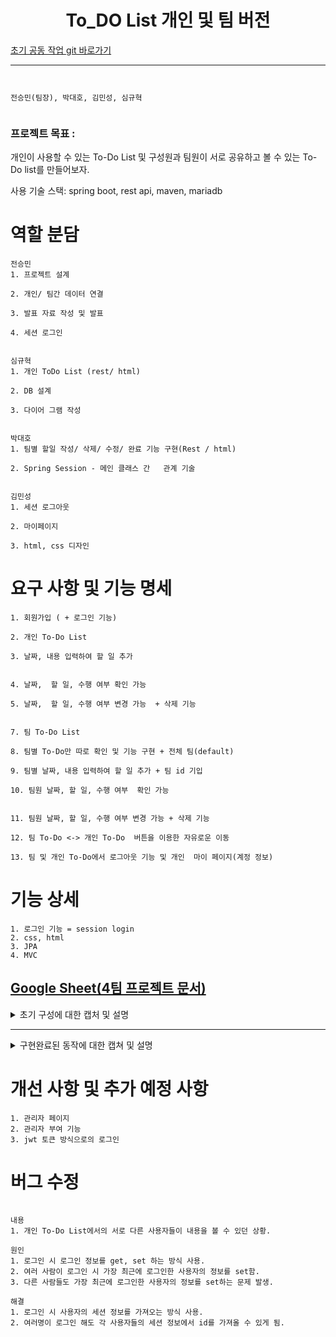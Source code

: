 <h1 align="center"> To_DO List 개인 및 팀 버전  </h1>

[초기 공동 작업 git 바로가기](https://github.com/CoffeerLatte/git-4team)


-----------------------------
```


전승민(팀장), 박대호, 김민성, 심규혁


```





### 프로젝트 목표 :

개인이 사용할 수 있는 To-Do List 및 구성원과 팀원이 서로 공유하고 볼 수 있는 To-Do list를 만들어보자.

사용 기술 스택: spring boot, rest api, maven, mariadb

# 역할 분담
```
전승민
1. 프로젝트 설계​

2. 개인/ 팀간 데이터 연결 ​

3. 발표 자료 작성 및 발표 ​

4. 세션 로그인


심규혁
1. 개인 ToDo List (rest/ html)​

2. DB 설계​

3. 다이어 그램 작성


박대호
1. 팀별 할일 작성/ 삭제/ 수정/ 완료 기능 구현(Rest / html) ​

2. Spring Session - 메인 클래스 간   관계 기술


김민성
1. 세션 로그아웃​

2. 마이페이지​

3. html, css 디자인 
```

# 요구 사항 및 기능 명세
```
1. 회원가입 ( + 로그인 기능)                                            ​

2. 개인 To-Do List                                            ​

3. 날짜, 내용 입력하여 할 일 추가                                            ​

4. 날짜,  할 일, 수행 여부 확인 가능 ​

5. 날짜,  할 일, 수행 여부 변경 가능  + 삭제 기능                                             ​

7. 팀 To-Do List​

8. 팀별 To-Do만 따로 확인 및 기능 구현 + 전체 팀(default)​

9. 팀별 날짜, 내용 입력하여 할 일 추가 + 팀 id 기입 ​

10. 팀원 날짜, 할 일, 수행 여부  확인 가능                                        ​

11. 팀원 날짜, 할 일, 수행 여부 변경 가능 + 삭제 기능​

12. 팀 To-Do <-> 개인 To-Do  버튼을 이용한 자유로운 이동​

13. 팀 및 개인 To-Do에서 로그아웃 기능 및 개인  마이 페이지(계정 정보)​
```
# 기능 상세
```
1. 로그인 기능 = session login
2. css, html
3. JPA
4. MVC
```




[Google Sheet(4팀 프로젝트 문서)](https://docs.google.com/spreadsheets/d/1W5FWxfUWDjQPUbMkPeahi3Vn_Bxx6TmZ9QnIumbHlPE/edit?usp=sharing)
------------------------------------------------------------------------------------------------------------------------------------------------------------------
<details>
<summary>초기 구성에 대한 캡처 및 설명</summary>
  
![image](https://github.com/CoffeerLatte/git-4team/assets/125641153/76007f30-4c8a-4c18-9863-cff0406a49d2)

* 기본적인 데이터 입력 및 수정, 제거 기능 구현. todo의 기능 구현


초기 구성 flow

![ToDo_flow](https://github.com/CoffeerLatte/git-4team/assets/80744883/4be876c3-ae46-47e7-8514-f8a812527932)

* todo 사용자 -> 회원가입 유무를 본인이 확인 -> 아이디가 있다면 로그인 -> 개인 Todo List 사용 -> 팀 Todo List 사용 -> 개인 Todo List 사용(자유롭게 이동 가능)
  
> 아이디가 없다면 회원가입
> 
> 팀용 todolist에서의 팀원들 마다 구별법 추후 구상.

![캡처](https://github.com/CoffeerLatte/git-4team/assets/125641153/9225727a-c756-491b-a76a-651649f2b6c6)

* 사용하게 될 기본적인 table 구상.
  
</details>

-----------------------------------------------------------------------------------------------------------------------------------------------------------
<details>

  <summary>구현완료된 동작에 대한 캡쳐 및 설명</summary>
  
  

-----------------------------------------------------------------------------------------------------------------------------------------------------------
session login 완성 및 todo_list와 연동 과정

-> 서로다른 테이블을 join하는 방법으로 원하는 데이터를 가져오려고 했다.

-> 실패 (이유는 새로운 객체를 생성하여 가져오고 있었기 때문)

디버깅
-> joincolumn을 사용하지 않고, 로그인을 하자마자, 로그인하는 파트에서 바로 데이터를 넘겨주는 방식으로 해결.
![tempsnip](https://github.com/CoffeerLatte/git-4team/assets/125641153/40d58adc-6a8d-43a4-a431-5ff388d64dfc)
[해결 캡처]


-----------------------------------------------------------------------------------------------------------------------------------------------------------
session login + TodoList + team_todolist  연동과정


안되었던 부분
![image](https://github.com/CoffeerLatte/git-4team/assets/125641153/3ab1ec85-0ba9-4d6b-bfec-046437a87e81)

team_todolist 수정 과정에서 코드에서 문제는 없었지만, html 에서 JSON 방식으로 넘겨 받는 과정에서 JSON 형식에 맞지 않아 에러 발생
-> html 에서 입력받는 데이터를 JSON 형식으로 전달하여 해결.

-----------------------------------------------------------------------------------------------------------------------------------------------------------

리다이렉션 문제

-> 데이터를 update, insert, delete, complete하고 나서 원하는 페이지로 redirection이 되지 않았음. 계속 메인페이지로 load.

-> resource / template/ teamtodo.html 파일을 수정하여 update, delete, complete는 데이터 이동 동작 후 page를 reload하게 만듬.

-> 결과 : 데이터를 입력 후 입력한 데이터가 현재 html 페이지에 정상 반영됨.

// 로그인
![로그인](https://github.com/beyond-sw-camp/be01-2nd-4Team-TeamToDo/assets/80744883/0b2bda0b-ce83-44b2-bd92-36deb37fabba)

// 회원가입
![회원가입](https://github.com/beyond-sw-camp/be01-2nd-4Team-TeamToDo/assets/80744883/d3a80098-19bd-41f5-89a0-3a105e31b76b)

//비밀번호가 틀렸을 경우
![비밀번호오류](https://github.com/beyond-sw-camp/be01-2nd-4Team-TeamToDo/assets/80744883/b22667c7-908e-4815-bd29-21d400c94d03)

// 다른 회원이 사용중인 닉네임의 경우
![회원가입닉네임](https://github.com/beyond-sw-camp/be01-2nd-4Team-TeamToDo/assets/80744883/43f2d89d-a58a-45b4-9379-e96ad8958fa9)

// 로그인 시 자신만의 개인 todo리스트로 이동
![개인todo메인](https://github.com/beyond-sw-camp/be01-2nd-4Team-TeamToDo/assets/80744883/475a27a6-dfbb-49d0-9845-e380961d56e2)

--------------------------------------------------------------------------------------------------------------------------------------------------------------------------------------------------------------------

팀 할일 페이지 Rest로 구현

// 팀 할일 페이지 팀별 todolist 확인

![image](https://github.com/CoffeerLatte/git-4team/assets/76561901/427b9eaa-5d62-4df3-ba5d-ab9fca2c1cbd) 

// 팀 할일 페이지 팀별 todolist 작성

![insert](https://github.com/CoffeerLatte/git-4team/assets/76561901/5925b9ca-6922-416f-9809-9f85a17dcead) 

//  팀 할일 페이지 팀별 todolist 작성 결과

![insert2](https://github.com/CoffeerLatte/git-4team/assets/76561901/761d32ac-8100-4f29-882e-01dadd2ba5ca) 


//  팀 할일 페이지 팀별 할일 수정 전

![update1](https://github.com/CoffeerLatte/git-4team/assets/76561901/6fd72434-13ac-41be-b46d-66e92c6a4ee7) 

//  팀 할일 페이지 팀별 할일 수정 화면

![update2](https://github.com/CoffeerLatte/git-4team/assets/76561901/f9f135ae-cbd0-4592-88c9-1ac292b4545e) 

//  팀 할일 페이지 팀별 할일 수정 후

![update3](https://github.com/CoffeerLatte/git-4team/assets/76561901/c0c1965f-89fd-4b9e-9dab-a06e60fef495) 


// 팀 할일 페이지 할일 완료 처리

![completed](https://github.com/CoffeerLatte/git-4team/assets/76561901/d9e84329-3f6e-4e97-87e4-bc47ba88f903) 

// 팀 할일 페이지 할일 완료 처리 결과

![completed2](https://github.com/CoffeerLatte/git-4team/assets/76561901/308b8f34-2e20-430d-8c91-dc0a2392f23f) 


// 팀 할일 페이지 할일 삭제 처리

![delete](https://github.com/CoffeerLatte/git-4team/assets/76561901/dd6f656f-1f44-4a29-b20d-359cbadab8a6) 

// 팀 할일 페이지 할일 삭제 처리 결과

![delete2](https://github.com/CoffeerLatte/git-4team/assets/76561901/cd24c320-270e-46e6-996c-de665f71920f) 

--------------------------------------------------------------------------------------------------------------------------------------------------------------------------------------------------------------------

+ 팀 할일 버튼 및 로그아웃 버튼 상호 작용 가능.

// 팀 할일 페이지
![팀todo](https://github.com/beyond-sw-camp/be01-2nd-4Team-TeamToDo/assets/80744883/68d61b07-24eb-46b7-82ff-b8ce2934f956)

// 팀 할일 페이지에서의 todo 삭제 메시지 띄우기
![팀todo삭제](https://github.com/beyond-sw-camp/be01-2nd-4Team-TeamToDo/assets/80744883/431cfe35-3ddc-47ae-bdc9-0597577d4a21)

// 팀 할일 페이지에서 수정 버튼을 눌러서 완수 날짜 및 할일을 수정하는 캡쳐
![팀todo수정](https://github.com/beyond-sw-camp/be01-2nd-4Team-TeamToDo/assets/80744883/3979bdde-d523-4acb-9b14-c5036cfe4f62)

// 팀 할일 페이지에서 방금 수정한 내용이 즉시 반영되는 모습
![팀todo수정완료](https://github.com/beyond-sw-camp/be01-2nd-4Team-TeamToDo/assets/80744883/9b4d4646-8cca-433e-af8b-f773491cf0b6)

// 완료 버튼 정상 동작
![팀todo완료](https://github.com/beyond-sw-camp/be01-2nd-4Team-TeamToDo/assets/80744883/f81cf27f-c676-4c75-91cd-bd0a81117762)

--------------------------------------------------------------------------------------------------------------------------------------------------------------------------------------------------------------------

+ 개인 페이지 todo Rest로 구현

// 개인 페이지에서의 todo 작성
![insert](https://github.com/CoffeerLatte/git-4team/assets/76561901/7e5716f6-620a-4d71-81b0-c0a84ac43a23)


// 개인 페이지에서의 todo 작성 결과

![insert2](https://github.com/CoffeerLatte/git-4team/assets/76561901/4f8c6cf8-91a4-4846-85ed-52c4992158c9)

// 개인 페이지에서의 todo 열람
![get](https://github.com/CoffeerLatte/git-4team/assets/76561901/f7d411bc-e407-4c91-b55d-4e5758989698)

// 개인 페이지에서의 todo 수정
![update](https://github.com/CoffeerLatte/git-4team/assets/76561901/b8f5ff8b-fa2a-45c2-a11a-d3773a49248a)

// 개인 페이지에서의 todo 수정 결과

![update2](https://github.com/CoffeerLatte/git-4team/assets/76561901/d88ac97c-c732-4658-bc4c-b97093476e97)

// 개인 페이지에서의 todo 완료 처리 
![completed](https://github.com/CoffeerLatte/git-4team/assets/76561901/a202e13b-aa3d-4999-874e-910350f9b926)

// 개인 페이지에서의 todo 완료 처리 결과

![completed2](https://github.com/CoffeerLatte/git-4team/assets/76561901/d9824008-8b45-4919-bf26-0e9159f8dd24)

// 개인 페이지에서의 todo 삭제
![delete](https://github.com/CoffeerLatte/git-4team/assets/76561901/83971fb4-e683-426f-9896-a5f1d38f8194)

// 개인 페이지에서의 todo 삭제 결과

![delete2](https://github.com/CoffeerLatte/git-4team/assets/76561901/b58ada6f-181f-4fbe-98e6-74cf0c19d2d9)

--------------------------------------------------------------------------------------------------------------------------------------------------------------------------------------------------------------------

+ 개인 페이지 todo

// 개인 페이지에서의 todo 작성

![개인todo메인](https://github.com/beyond-sw-camp/be01-2nd-4Team-TeamToDo/assets/80744883/36bd0790-9808-48e9-a3dc-614e8b18b842) 

// 버튼 정상 동작

![개인todo완료](https://github.com/beyond-sw-camp/be01-2nd-4Team-TeamToDo/assets/80744883/42232a2b-bfb4-4e71-9b9e-0cd0b20794e8)

// 개인 페이지에서의 수정 정상 기능

![개인todo수정](https://github.com/beyond-sw-camp/be01-2nd-4Team-TeamToDo/assets/80744883/bf50ff9d-821e-497d-8396-97a1bfd92ed2)

// 개인 페이지에서의 데이터 삭제 정상

![개인todo삭제](https://github.com/beyond-sw-camp/be01-2nd-4Team-TeamToDo/assets/80744883/0795dc7c-9818-421b-94bb-7911157888c4)

// maria db 데이터 베이스에 쌓이는 todoentity 정보 (팀)

![image](https://github.com/CoffeerLatte/git-4team/assets/125641153/3777d2c1-dca3-4da4-9037-3c804a17fa43) 

// maria db 데이터 베이스에 쌓이는 todoentity 정보 (개인)

![image](https://github.com/CoffeerLatte/git-4team/assets/125641153/4aaf1122-e8f7-4ef7-97fc-079cbbbe3635) 


// maria db 데이터베이스에 쌓이는 회원가입한 계정 정보

![image](https://github.com/CoffeerLatte/git-4team/assets/125641153/36771c35-b123-4c29-abfb-0fe82e4b50ff) 

</details>



# 개선 사항 및 추가 예정 사항
```
1. 관리자 페이지
2. 관리자 부여 기능
3. jwt 토큰 방식으로의 로그인
```

# 버그 수정
```

내용
1. 개인 To-Do List에서의 서로 다른 사용자들이 내용을 볼 수 있던 상황.

원인
1. 로그인 시 로그인 정보를 get, set 하는 방식 사용.
2. 여러 사람이 로그인 시 가장 최근에 로그인한 사용자의 정보를 set함.
3. 다른 사람들도 가장 최근에 로그인한 사용자의 정보를 set하는 문제 발생.

해결
1. 로그인 시 사용자의 세션 정보를 가져오는 방식 사용.
2. 여러명이 로그인 해도 각 사용자들의 세션 정보에서 id를 가져올 수 있게 됨.

```


